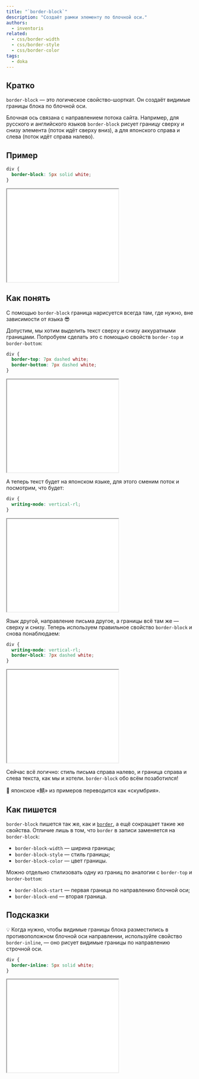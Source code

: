 ```yaml
---
title: "`border-block`"
description: "Создаёт рамки элементу по блочной оси."
authors:
  - inventoris
related:
  - css/border-width
  - css/border-style
  - css/border-color
tags:
  - doka
---
```


## Кратко

`border-block` — это логическое свойство-шорткат. Он создаёт видимые границы блока по блочной оси.

Блочная ось связана с направлением потока сайта. Например, для русского и английского языков `border-block` рисует границу сверху и снизу элемента (поток идёт сверху вниз), а для японского справа и слева (поток идёт справа налево).

## Пример

```css
div {
  border-block: 5px solid white;
}
```

<iframe title="Рамка по блочной оси" src="demos/border-block-basic/" height="250"></iframe>

## Как понять

С помощью `border-block` граница нарисуется всегда там, где нужно, вне зависимости от языка 😎

Допустим, мы хотим выделить текст сверху и снизу аккуратными границами. Попробуем сделать это с помощью свойств `border-top` и `border-bottom`:

```css
div {
  border-top: 7px dashed white;
  border-bottom: 7px dashed white;
}
```

<iframe title="Рамка сверху и снизу блока" src="demos/border-top-bottom/" height="250"></iframe>

А теперь текст будет на японском языке, для этого сменим поток и посмотрим, что будет:

```css
div {
  writing-mode: vertical-rl;
}
```

<iframe title="Рамка при смене языка" src="demos/border-language-change/" height="250"></iframe>

Язык другой, направление письма другое, а границы всё там же — сверху и снизу. Теперь используем правильное свойство `border-block` и снова понаблюдаем:

```css
div {
  writing-mode: vertical-rl;
  border-block: 7px dashed white;
}
```

<iframe title="Рамка по блочной оси при смене языка" src="demos/border-block-language-change/" height="250"></iframe>

Сейчас всё логично: стиль письма справа налево, и граница справа и слева текста, как мы и хотели. `border-block` обо всём позаботился!

<aside>

🧠 японское «鯖» из примеров переводится как «скумбрия».

</aside>

## Как пишется

`border-block` пишется так же, как и [`border`](/css/border/), а ещё сокращает такие же свойства. Отличие лишь в том, что `border` в записи заменяется на `border-block`:

- `border-block-width` — ширина границы;
- `border-block-style` — стиль границы;
- `border-block-color` — цвет границы.

Можно отдельно стилизовать одну из границ по аналогии с `border-top` и `border-bottom`:

- `border-block-start` — первая граница по направлению блочной оси;
- `border-block-end` — вторая граница.

## Подсказки

💡 Когда нужно, чтобы видимые границы блока разместились в противоположном блочной оси направлении, используйте свойство `border-inline`, — оно рисует видимые границы по направлению строчной оси.

```css
div {
  border-inline: 5px solid white;
}
```

<iframe title="Рамка по строчной оси" src="demos/border-inline/" height="250"></iframe>
